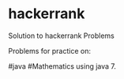 # hackerrank
Solution to hackerrank Problems


Problems for practice on:

#java
#Mathematics
using java 7.
